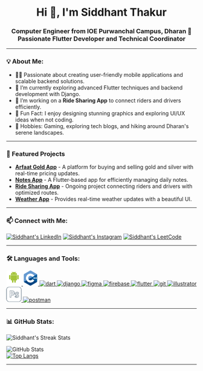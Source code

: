 <h1 align="center">Hi 👋, I'm Siddhant Thakur</h1>
<h3 align="center">Computer Engineer from IOE Purwanchal Campus, Dharan 🚀 Passionate Flutter Developer and Technical Coordinator</h3>

---

### 💡 About Me:
- 👨‍💻 Passionate about creating user-friendly mobile applications and scalable backend solutions.  
- 🌱 I’m currently exploring advanced Flutter techniques and backend development with Django.  
- 🔭 I’m working on a **Ride Sharing App** to connect riders and drivers efficiently.  
- 🎯 Fun Fact: I enjoy designing stunning graphics and exploring UI/UX ideas when not coding.  
- 🎸 Hobbies: Gaming, exploring tech blogs, and hiking around Dharan's serene landscapes.  

---

### 🚀 Featured Projects
- [**Arfaat Gold App**](https://github.com/your-repo-link) - A platform for buying and selling gold and silver with real-time pricing updates.  
- [**Notes App**](https://github.com/your-repo-link) - A Flutter-based app for efficiently managing daily notes.  
- [**Ride Sharing App**](https://github.com/your-repo-link) - Ongoing project connecting riders and drivers with optimized routes.  
- [**Weather App**](https://github.com/your-repo-link) - Provides real-time weather updates with a beautiful UI.  

---

### 📫 Connect with Me:
<p align="left">
<a href="https://linkedin.com/in/siddhantthakur742/" target="blank"><img align="center" src="https://raw.githubusercontent.com/rahuldkjain/github-profile-readme-generator/master/src/images/icons/Social/linked-in-alt.svg" alt="Siddhant's LinkedIn" height="30" width="40" /></a>
<a href="https://instagram.com/siddhant.thakur__/" target="blank"><img align="center" src="https://raw.githubusercontent.com/rahuldkjain/github-profile-readme-generator/master/src/images/icons/Social/instagram.svg" alt="Siddhant's Instagram" height="30" width="40" /></a>
<a href="https://leetcode.com/u/tsiddhu537/" target="blank"><img align="center" src="https://raw.githubusercontent.com/rahuldkjain/github-profile-readme-generator/master/src/images/icons/Social/leet-code.svg" alt="Siddhant's LeetCode" height="30" width="40" /></a>
</p>

---

### 🛠️ Languages and Tools:
<p align="left">
  <a href="https://developer.android.com" target="_blank" rel="noreferrer"> <img src="https://raw.githubusercontent.com/devicons/devicon/master/icons/android/android-original-wordmark.svg" alt="android" width="40" height="40"/> </a> 
  <a href="https://www.w3schools.com/cpp/" target="_blank" rel="noreferrer"> <img src="https://raw.githubusercontent.com/devicons/devicon/master/icons/cplusplus/cplusplus-original.svg" alt="cplusplus" width="40" height="40"/> </a> 
  <a href="https://dart.dev" target="_blank" rel="noreferrer"> <img src="https://www.vectorlogo.zone/logos/dartlang/dartlang-icon.svg" alt="dart" width="40" height="40"/> </a> 
  <a href="https://www.djangoproject.com/" target="_blank" rel="noreferrer"> <img src="https://cdn.worldvectorlogo.com/logos/django.svg" alt="django" width="40" height="40"/> </a> 
  <a href="https://www.figma.com/" target="_blank" rel="noreferrer"> <img src="https://www.vectorlogo.zone/logos/figma/figma-icon.svg" alt="figma" width="40" height="40"/> </a> 
  <a href="https://firebase.google.com/" target="_blank" rel="noreferrer"> <img src="https://www.vectorlogo.zone/logos/firebase/firebase-icon.svg" alt="firebase" width="40" height="40"/> </a> 
  <a href="https://flutter.dev" target="_blank" rel="noreferrer"> <img src="https://www.vectorlogo.zone/logos/flutterio/flutterio-icon.svg" alt="flutter" width="40" height="40"/> </a> 
  <a href="https://git-scm.com/" target="_blank" rel="noreferrer"> <img src="https://www.vectorlogo.zone/logos/git-scm/git-scm-icon.svg" alt="git" width="40" height="40"/> </a> 
  <a href="https://www.adobe.com/in/products/illustrator.html" target="_blank" rel="noreferrer"> <img src="https://www.vectorlogo.zone/logos/adobe_illustrator/adobe_illustrator-icon.svg" alt="illustrator" width="40" height="40"/> </a> 
  <a href="https://www.photoshop.com/en" target="_blank" rel="noreferrer"> <img src="https://raw.githubusercontent.com/devicons/devicon/master/icons/photoshop/photoshop-line.svg" alt="photoshop" width="40" height="40"/> </a> 
  <a href="https://postman.com" target="_blank" rel="noreferrer"> <img src="https://www.vectorlogo.zone/logos/getpostman/getpostman-icon.svg" alt="postman" width="40" height="40"/> </a>
</p>

---

### 📊 GitHub Stats:
<p><img align="center" src="https://github-readme-streak-stats.herokuapp.com/?user=Siddhant742&" alt="Siddhant's Streak Stats" /></p>

![GitHub Stats](https://github-readme-stats.vercel.app/api?username=Siddhant742&show_icons=true&theme=radical)  
[![Top Langs](https://github-readme-stats.vercel.app/api/top-langs/?username=Siddhant742&layout=compact)](https://github.com/anuraghazra/github-readme-stats)

---
